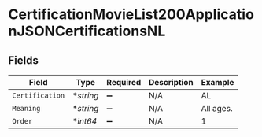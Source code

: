 # CertificationMovieList200ApplicationJSONCertificationsNL


## Fields

| Field              | Type               | Required           | Description        | Example            |
| ------------------ | ------------------ | ------------------ | ------------------ | ------------------ |
| `Certification`    | **string*          | :heavy_minus_sign: | N/A                | AL                 |
| `Meaning`          | **string*          | :heavy_minus_sign: | N/A                | All ages.          |
| `Order`            | **int64*           | :heavy_minus_sign: | N/A                | 1                  |